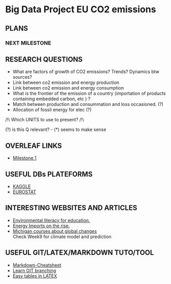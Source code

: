 # Big Data Project EU CO2 emissions

## PLANS
### NEXT MILESTONE 

## RESEARCH QUESTIONS
* What are factors of growth of CO2 emissions? Trends? Dynamics btw sources?
* Link between co2 emission and energy production
* Link between co2 emission and energy consumption
* What is the frontier of the emission of a country (importation of products containing embedded carbon, etc ) ?
* Match between production and consummation and loss occasioned. (?)
* Allocation of fossil energy for elec (?)

 /!\ Which UNITS to use to present? /!\  
  
  (?) is this Q relevant?  - (*) seems to make sense

## OVERLEAF LINKS
- [Milestone 1](https://www.overleaf.com/4995682689wckysczrmrvv)

## USEFUL DBs PLATEFORMS

* [KAGGLE](https://www.kaggle.com/datasets)
* [EUROSTAT](https://ec.europa.eu/eurostat/data/database)

## INTERESTING WEBSITES AND ARTICLES
* [Environmental literacy for education.](https://enviroliteracy.org/)
* [Energy Imports on the rise.](https://ec.europa.eu/eurostat/en/web/products-eurostat-news/-/DDN-20191021-1)
* [Michigan courses about global changes](https://globalchange.umich.edu/globalchange1/current/lectures/)  
Check Week9 for climate model and prediction

## USEFUL GIT/LATEX/MARKDOWN TUTO/TOOL
 * [Markdown-Cheatsheet](https://github.com/adam-p/markdown-here/wiki/Markdown-Cheatsheet)
 * [Learn GIT branching](https://learngitbranching.js.org/)
 * [Easy tables in LATEX](http://www.tablesgenerator.com/#)
